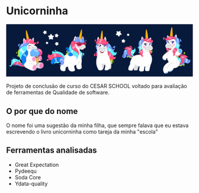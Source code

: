 # Unicorninha


![plot](./imgs/capa.jpg)


Projeto de conclusão de curso do CESAR SCHOOL voltado para avaliação de ferramentas de Qualidade de software.

## O por que do nome
O nome foi uma sugestão da minha filha, que sempre falava que eu estava escrevendo o livro unicorninha como tareja da minha "escola"

## Ferramentas analisadas 
 - Great Expectation
 - Pydeequ
 - Soda Core
 - Ydata-quality